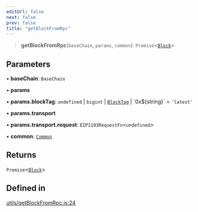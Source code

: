 ```yaml
---
editUrl: false
next: false
prev: false
title: "getBlockFromRpc"
---
```


> **getBlockFromRpc**(`baseChain`, `params`, `common`): `Promise`\<[`Block`](/reference/tevm/block/classes/block/)\>

## Parameters

• **baseChain**: `BaseChain`

• **params**

• **params.blockTag**: `undefined` \| `bigint` \| [`BlockTag`](/reference/tevm/utils/type-aliases/blocktag/) \| \`0x$\{string\}\` = `'latest'`

• **params.transport**

• **params.transport.request**: `EIP1193RequestFn`\<`undefined`\>

• **common**: [`Common`](/reference/tevm/common/type-aliases/common/)

## Returns

`Promise`\<[`Block`](/reference/tevm/block/classes/block/)\>

## Defined in

[utils/getBlockFromRpc.js:24](https://github.com/evmts/tevm-monorepo/blob/main/packages/blockchain/src/utils/getBlockFromRpc.js#L24)
